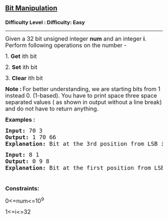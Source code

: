 <h2><a href="https://www.geeksforgeeks.org/problems/bit-manipulation-1666686020/1?utm_source=youtube&utm_medium=collab_striver_ytdescription&utm_campaign=bit-manipulation">Bit Manipulation</a></h2><h3>Difficulty Level : Difficulty: Easy</h3><hr><div class="problems_problem_content__Xm_eO"><p><span style="font-size: 18px;">Given a 32 bit unsigned&nbsp;integer <strong>num</strong> and an integer <strong>i</strong>. Perform following operations on the number -&nbsp;</span></p>
<p><span style="font-size: 18px;">1. <strong>Get</strong> ith bit</span></p>
<p><span style="font-size: 18px;">2. <strong>Set</strong> ith bit</span></p>
<p><span style="font-size: 18px;">3. <strong>Clear</strong> ith bit</span></p>
<p><strong><span style="font-size: 18px;">Note :</span> </strong><span style="font-size: 18px;">For better understanding, we are starting bits from 1 instead 0. (1-based). You have to print space three space separated values ( as shown in output without a line break) and do not have to return anything.</span></p>
<p><span style="font-size: 18px;"><strong>Examples :</strong></span></p>
<pre><span style="font-size: 18px;"><strong>Input: </strong>70 3</span>
<span style="font-size: 18px;"><strong>Output: </strong>1 70 66</span>
<span style="font-size: 18px;"><strong>Explanation: </strong>Bit at the 3rd position from LSB is 1. (1 0 0 0 <strong>1</strong> 1 0) .</span><span style="font-size: 18px;">The value of the given number after setting the 3rd bit is 70. </span><span style="font-size: 18px;">The value of the given number after clearing 3rd bit is 66. (1 0 0 0 <strong>0</strong> 1 0)</span>
</pre>
<pre><span style="font-size: 18px;"><strong>Input: </strong>8 1</span>
<span style="font-size: 18px;"><strong>Output: </strong>0 9 8</span>
<span style="font-size: 18px;"><strong>Explanation:</strong> Bit at the first position from LSB is 0. (1 0 0 <strong>0</strong>)</span><span style="font-size: 18px;">  .</span><span style="font-size: 18px;">The value of the given number after setting the 1st bit is 9. (1 0 0 <strong>1</strong>)</span><span style="font-size: 18px;">.  </span><span style="font-size: 18px;">The value of the given number after clearing 1st bit is 8. (1 0 0 <strong>0</strong>)</span></pre>
<p>&nbsp;</p>
<p><strong><span style="font-size: 18px;">Constraints:</span></strong></p>
<p><span style="font-size: 18px;">0&lt;=num&lt;=10<sup>9</sup></span></p>
<p><span style="font-size: 18px;">1&lt;=i&lt;=32</span></p>
<p>&nbsp;</p></div>